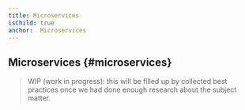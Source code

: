```yaml
---
title: Microservices
isChild: true
anchor:  Microservices
---
```


##  Microservices {#microservices}

> WIP (work in progress): this will be filled up by collected best practices once we had done enough research about the subject matter.